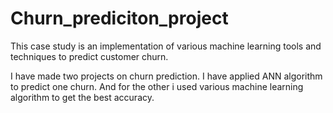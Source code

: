 # Churn_prediciton_project
This case study is an implementation of various machine learning tools and techniques to predict customer churn.

I have made two projects on churn prediction. I have applied ANN algorithm to predict one churn. And for the other i used various machine learning algorithm to get the best accuracy.
